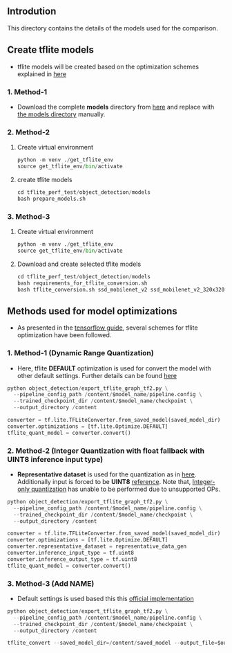 ## Introdution

This directory contains the details of the models used for the comparison. 


## Create tflite models

* tflite models will be created based on the optimization schemes explained in [here](#methods-used-for-model-optimizations)

### 1. Method-1
* Download the complete **models** directory from [here](https://1drv.ms/u/s!AvriZdYzHLumoTuwMo0HXLCfHCMC?e=o71kcT) and replace with [the models directory](object_detection/models) manually.

### 2. Method-2

1. Create virtual environment
    ```python
    python -m venv ./get_tflite_env
    source get_tflite_env/bin/activate
    ```
  
1. create tflite models
    ```python
    cd tflite_perf_test/object_detection/models
    bash prepare_models.sh
    ```

### 3. Method-3
1. Create virtual environment
    ```python
    python -m venv ./get_tflite_env
    source get_tflite_env/bin/activate
    ```
  
1. Download and create selected tflite models
    ```python
    cd tflite_perf_test/object_detection/models
    bash requirements_for_tflite_conversion.sh
    bash tflite_conversion.sh ssd_mobilenet_v2 ssd_mobilenet_v2_320x320_coco17_tpu-8.tar.gz
    ```

## Methods used for model optimizations

* As presented in the [tensorflow guide](https://www.tensorflow.org/lite/performance/post_training_quantization), several schemes for tflite optimization have been followed. 

### 1. Method-1 (Dynamic Range Quantization)
* Here, tflite **DEFAULT** optimization is used for convert the model with other default settings. Further details can be found [here](https://www.tensorflow.org/lite/performance/post_training_quantization#dynamic_range_quantization)

```python
python object_detection/export_tflite_graph_tf2.py \
  --pipeline_config_path /content/$model_name/pipeline.config \
  --trained_checkpoint_dir /content/$model_name/checkpoint \
  --output_directory /content

converter = tf.lite.TFLiteConverter.from_saved_model(saved_model_dir)
converter.optimizations = [tf.lite.Optimize.DEFAULT]
tflite_quant_model = converter.convert()
```

### 2. Method-2 (Integer Quantization with float fallback with UINT8 inference input type)
* **Representative dataset** is used for the quantization as in [here](https://www.tensorflow.org/lite/performance/post_training_quantization#integer_with_float_fallback_using_default_float_inputoutput). Additionally input is forced to be **UINT8** [reference](https://www.tensorflow.org/lite/performance/post_training_quantization#integer_only). Note that, [Integer-only quantization](https://www.tensorflow.org/lite/performance/post_training_quantization#integer_only) has unable to be performed due to unsupported OPs.

```python
python object_detection/export_tflite_graph_tf2.py \
  --pipeline_config_path /content/$model_name/pipeline.config \
  --trained_checkpoint_dir /content/$model_name/checkpoint \
  --output_directory /content

converter = tf.lite.TFLiteConverter.from_saved_model(saved_model_dir)
converter.optimizations = [tf.lite.Optimize.DEFAULT]
converter.representative_dataset = representative_data_gen
converter.inference_input_type = tf.uint8  
converter.inference_output_type = tf.uint8  
tflite_quant_model = converter.convert()
```

### 3. Method-3 (Add NAME)
*  Default settings is used based this this [official implementation](https://github.com/tensorflow/models/blob/master/research/object_detection/colab_tutorials/eager_few_shot_od_training_tflite.ipynb)

```python
python object_detection/export_tflite_graph_tf2.py \
  --pipeline_config_path /content/$model_name/pipeline.config \
  --trained_checkpoint_dir /content/$model_name/checkpoint \
  --output_directory /content

tflite_convert --saved_model_dir=/content/saved_model --output_file=$output_dir
```





